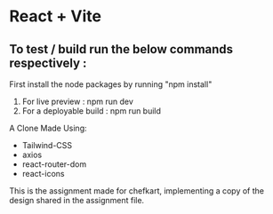 # React + Vite

<h2>To test / build run the below commands respectively :</h2>
First install the node packages by running "npm install"
<ol>
      <li>For live preview : npm run dev</li>
      <li>For a deployable build : npm run build</li>
</ol>

A Clone Made Using:
<ul>
      <li>Tailwind-CSS</li>
      <li>axios</li>
      <li>react-router-dom</li>
      <li>react-icons</li>
</ul>

This is the assignment made for chefkart, implementing a copy of the design shared in the assignment file.

